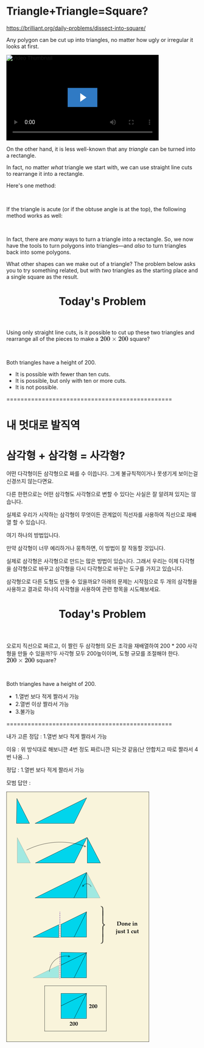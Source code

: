 # Triangle+Triangle=Square?
https://brilliant.org/daily-problems/dissect-into-square/


<p>Any polygon can be cut up into triangles, no matter how ugly or irregular it looks at first.</p>

<p>


</p><div class="wistia-video center clearfix" data-controller="app/videos:wistiaController" data-width="400" data-video="4s3xbgdns0" data-controller-inited="true">

<template style="width: 400px; height: 225px;">

<div class="embed-wrapper" style="width:400px;max-width:100%;">
<script src="https://fast.wistia.com/embed/medias/4s3xbgdns0.jsonp" async=""></script>
<script src="https://fast.wistia.com/assets/external/E-v1.js" async=""></script>
<div class="wistia_embed wistia_async_4s3xbgdns0 videoFoam=true" style="height:100%;width:100%">&nbsp;</div>
</div>

</template>

<div class="embed-wrapper" style="width: 400px; max-width: 100%; height: 225px;">
<script src="https://fast.wistia.com/embed/medias/4s3xbgdns0.jsonp" async=""></script>
<script src="https://fast.wistia.com/assets/external/E-v1.js" async=""></script>
<div class="wistia_video_foam_dummy" data-source-container-id="wistia-4s3xbgdns0-1" style="border: 0px; display: block; height: 0px; margin: 0px; padding: 0px; position: static; visibility: hidden; width: auto;"></div><div class="wistia_embed wistia_async_4s3xbgdns0 videoFoam=true wistia_embed_initialized" style="height: 225px; width: 400px;" id="wistia-4s3xbgdns0-1"><div id="wistia_chrome_57" class="w-chrome" tabindex="-1" style="display: inline-block; height: 225px; margin: 0px; padding: 0px; position: relative; vertical-align: top; width: 400px; zoom: 1; outline: none; overflow: hidden; box-sizing: content-box;"><div id="wistia_grid_63_wrapper" style="display: block; width: 400px; height: 225px;"><div id="wistia_grid_63_above" style="height: 0px; font-size: 0px; line-height: 0px;"> </div><div id="wistia_grid_63_main" style="width: 400px; left: 0px; height: 225px; margin-top: 0px;"><div id="wistia_grid_63_behind"></div><div id="wistia_grid_63_center" style="width: 100%; height: 100%;"><div class="w-video-wrapper w-css-reset" style="height: 100%; position: absolute; top: 0px; width: 100%; opacity: 1; background-color: rgb(0, 0, 0);"><video id="wistia_simple_video_112" crossorigin="anonymous" poster="https://fast.wistia.com/assets/images/blank.gif" src="https://embedwistia-a.akamaihd.net/deliveries/d4eb315f872e1d2f948db749884bcd0644986b10/file.mp4" controlslist="nodownload" playsinline="" loop="" preload="auto" type="video/mp4" x-webkit-airplay="allow" style="background: transparent; display: block; height: 100%; max-height: none; max-width: none; position: static; visibility: visible; width: 100%; object-fit: contain;"><source src="https://embedwistia-a.akamaihd.net/deliveries/d4eb315f872e1d2f948db749884bcd0644986b10/file.mp4" type="video/mp4"></video></div><div class="w-ui-container" style="height: 100%; left: 0px; position: absolute; top: 0px; width: 100%; opacity: 1;"><style id="wistia_71_style" type="text/css" class="wistia_injected_style">
#wistia_chrome_57 #wistia_grid_63_wrapper .w-css-reset{font-size:14px;}
#wistia_chrome_57 #wistia_grid_63_wrapper div.w-css-reset{box-sizing:inherit;box-shadow:none;color:inherit;display:block;float:none;font:inherit;font-family:inherit;font-style:normal;font-weight:normal;font-size:inherit;letter-spacing:0;line-height:inherit;margin:0;max-height:none;max-width:none;min-height:none;min-width:none;padding:0;position:static;text-decoration:none;text-transform:none;text-shadow:none;transition:none;word-wrap:normal;-webkit-tap-highlight-color:rgba(0,0,0,0);-webkit-user-select:none;-webkit-font-smoothing:antialiased}
#wistia_chrome_57 #wistia_grid_63_wrapper span.w-css-reset{box-sizing:inherit;box-shadow:none;color:inherit;display:block;float:none;font:inherit;font-family:inherit;font-style:normal;font-weight:normal;font-size:inherit;letter-spacing:0;line-height:inherit;margin:0;max-height:none;max-width:none;min-height:none;min-width:none;padding:0;position:static;text-decoration:none;text-transform:none;text-shadow:none;transition:none;word-wrap:normal;-webkit-tap-highlight-color:rgba(0,0,0,0);-webkit-user-select:none;-webkit-font-smoothing:antialiased}
#wistia_chrome_57 #wistia_grid_63_wrapper ul.w-css-reset{box-sizing:inherit;box-shadow:none;color:inherit;display:block;float:none;font:inherit;font-family:inherit;font-style:normal;font-weight:normal;font-size:inherit;letter-spacing:0;line-height:inherit;margin:0;max-height:none;max-width:none;min-height:none;min-width:none;padding:0;position:static;text-decoration:none;text-transform:none;text-shadow:none;transition:none;word-wrap:normal;-webkit-tap-highlight-color:rgba(0,0,0,0);-webkit-user-select:none;-webkit-font-smoothing:antialiased}
#wistia_chrome_57 #wistia_grid_63_wrapper li.w-css-reset{box-sizing:inherit;box-shadow:none;color:inherit;display:block;float:none;font:inherit;font-family:inherit;font-style:normal;font-weight:normal;font-size:inherit;letter-spacing:0;line-height:inherit;margin:0;max-height:none;max-width:none;min-height:none;min-width:none;padding:0;position:static;text-decoration:none;text-transform:none;text-shadow:none;transition:none;word-wrap:normal;-webkit-tap-highlight-color:rgba(0,0,0,0);-webkit-user-select:none;-webkit-font-smoothing:antialiased}
#wistia_chrome_57 #wistia_grid_63_wrapper label.w-css-reset{box-sizing:inherit;box-shadow:none;color:inherit;display:block;float:none;font:inherit;font-family:inherit;font-style:normal;font-weight:normal;font-size:inherit;letter-spacing:0;line-height:inherit;margin:0;max-height:none;max-width:none;min-height:none;min-width:none;padding:0;position:static;text-decoration:none;text-transform:none;text-shadow:none;transition:none;word-wrap:normal;-webkit-tap-highlight-color:rgba(0,0,0,0);-webkit-user-select:none;-webkit-font-smoothing:antialiased}
#wistia_chrome_57 #wistia_grid_63_wrapper button.w-css-reset{box-sizing:inherit;box-shadow:none;color:inherit;display:block;float:none;font:inherit;font-family:inherit;font-style:normal;font-weight:normal;font-size:inherit;letter-spacing:0;line-height:inherit;margin:0;max-height:none;max-width:none;min-height:none;min-width:none;padding:0;position:static;text-decoration:none;text-transform:none;text-shadow:none;transition:none;word-wrap:normal;-webkit-tap-highlight-color:rgba(0,0,0,0);-webkit-user-select:none;-webkit-font-smoothing:antialiased}
#wistia_chrome_57 #wistia_grid_63_wrapper img.w-css-reset{box-sizing:inherit;box-shadow:none;color:inherit;display:block;float:none;font:inherit;font-family:inherit;font-style:normal;font-weight:normal;font-size:inherit;letter-spacing:0;line-height:inherit;margin:0;max-height:none;max-width:none;min-height:none;min-width:none;padding:0;position:static;text-decoration:none;text-transform:none;text-shadow:none;transition:none;word-wrap:normal;-webkit-tap-highlight-color:rgba(0,0,0,0);-webkit-user-select:none;-webkit-font-smoothing:antialiased}
#wistia_chrome_57 #wistia_grid_63_wrapper a.w-css-reset{box-sizing:inherit;box-shadow:none;color:inherit;display:block;float:none;font:inherit;font-family:inherit;font-style:normal;font-weight:normal;font-size:inherit;letter-spacing:0;line-height:inherit;margin:0;max-height:none;max-width:none;min-height:none;min-width:none;padding:0;position:static;text-decoration:none;text-transform:none;text-shadow:none;transition:none;word-wrap:normal;-webkit-tap-highlight-color:rgba(0,0,0,0);-webkit-user-select:none;-webkit-font-smoothing:antialiased}
#wistia_chrome_57 #wistia_grid_63_wrapper svg.w-css-reset{box-sizing:inherit;box-shadow:none;color:inherit;display:block;float:none;font:inherit;font-family:inherit;font-style:normal;font-weight:normal;font-size:inherit;letter-spacing:0;line-height:inherit;margin:0;max-height:none;max-width:none;min-height:none;min-width:none;padding:0;position:static;text-decoration:none;text-transform:none;text-shadow:none;transition:none;word-wrap:normal;-webkit-tap-highlight-color:rgba(0,0,0,0);-webkit-user-select:none;-webkit-font-smoothing:antialiased}
#wistia_chrome_57 #wistia_grid_63_wrapper p.w-css-reset{box-sizing:inherit;box-shadow:none;color:inherit;display:block;float:none;font:inherit;font-family:inherit;font-style:normal;font-weight:normal;font-size:inherit;letter-spacing:0;line-height:inherit;margin:0;max-height:none;max-width:none;min-height:none;min-width:none;padding:0;position:static;text-decoration:none;text-transform:none;text-shadow:none;transition:none;word-wrap:normal;-webkit-tap-highlight-color:rgba(0,0,0,0);-webkit-user-select:none;-webkit-font-smoothing:antialiased}
#wistia_chrome_57 #wistia_grid_63_wrapper a.w-css-reset{border:0;}
#wistia_chrome_57 #wistia_grid_63_wrapper p.w-css-reset{margin:1.4em 0;}
#wistia_chrome_57 #wistia_grid_63_wrapper a.w-css-reset{display:inline;}
#wistia_chrome_57 #wistia_grid_63_wrapper span.w-css-reset{display:inline;}
#wistia_chrome_57 #wistia_grid_63_wrapper svg.w-css-reset{display:inline;}
#wistia_chrome_57 #wistia_grid_63_wrapper ul.w-css-reset{box-sizing:inherit;box-shadow:none;color:inherit;display:block;float:none;font:inherit;font-family:inherit;font-style:normal;font-weight:normal;font-size:inherit;letter-spacing:0;line-height:inherit;margin:0;max-height:none;max-width:none;min-height:none;min-width:none;padding:0;position:static;text-decoration:none;text-transform:none;text-shadow:none;transition:none;word-wrap:normal;-webkit-tap-highlight-color:rgba(0,0,0,0);-webkit-user-select:none;-webkit-font-smoothing:antialiased;list-style-type:none}
#wistia_chrome_57 #wistia_grid_63_wrapper ol.w-css-reset{box-sizing:inherit;box-shadow:none;color:inherit;display:block;float:none;font:inherit;font-family:inherit;font-style:normal;font-weight:normal;font-size:inherit;letter-spacing:0;line-height:inherit;margin:0;max-height:none;max-width:none;min-height:none;min-width:none;padding:0;position:static;text-decoration:none;text-transform:none;text-shadow:none;transition:none;word-wrap:normal;-webkit-tap-highlight-color:rgba(0,0,0,0);-webkit-user-select:none;-webkit-font-smoothing:antialiased;list-style-type:none}
#wistia_chrome_57 #wistia_grid_63_wrapper li.w-css-reset{box-sizing:inherit;box-shadow:none;color:inherit;display:block;float:none;font:inherit;font-family:inherit;font-style:normal;font-weight:normal;font-size:inherit;letter-spacing:0;line-height:inherit;margin:0;max-height:none;max-width:none;min-height:none;min-width:none;padding:0;position:static;text-decoration:none;text-transform:none;text-shadow:none;transition:none;word-wrap:normal;-webkit-tap-highlight-color:rgba(0,0,0,0);-webkit-user-select:none;-webkit-font-smoothing:antialiased;list-style-type:none}
#wistia_chrome_57 #wistia_grid_63_wrapper ul:before.w-css-reset{display:none}
#wistia_chrome_57 #wistia_grid_63_wrapper ol:before.w-css-reset{display:none}
#wistia_chrome_57 #wistia_grid_63_wrapper li:before.w-css-reset{display:none}
#wistia_chrome_57 #wistia_grid_63_wrapper ul:after.w-css-reset{display:none}
#wistia_chrome_57 #wistia_grid_63_wrapper ol:after.w-css-reset{display:none}
#wistia_chrome_57 #wistia_grid_63_wrapper li:after.w-css-reset{display:none}
#wistia_chrome_57 #wistia_grid_63_wrapper label.w-css-reset{background-attachment:scroll;background-color:transparent;background-image:none;background-position:0 0;background-repeat:no-repeat;background-size:100% 100%;float:none;outline:none}
#wistia_chrome_57 #wistia_grid_63_wrapper button.w-css-reset{background-attachment:scroll;background-color:transparent;background-image:none;background-position:0 0;background-repeat:no-repeat;background-size:100% 100%;border:0;border-radius:0;outline:none;position:static}
#wistia_chrome_57 #wistia_grid_63_wrapper img.w-css-reset{border:0;display:inline-block;vertical-align:top;border-radius:0;outline:none;position:static}
#wistia_chrome_57 #wistia_grid_63_wrapper .w-css-reset-tree {font-size:14px;}
#wistia_chrome_57 #wistia_grid_63_wrapper .w-css-reset-tree div{box-sizing:inherit;box-shadow:none;color:inherit;display:block;float:none;font:inherit;font-family:inherit;font-style:normal;font-weight:normal;font-size:inherit;letter-spacing:0;line-height:inherit;margin:0;max-height:none;max-width:none;min-height:none;min-width:none;padding:0;position:static;text-decoration:none;text-transform:none;text-shadow:none;transition:none;word-wrap:normal;-webkit-tap-highlight-color:rgba(0,0,0,0);-webkit-user-select:none;-webkit-font-smoothing:antialiased}
#wistia_chrome_57 #wistia_grid_63_wrapper .w-css-reset-tree span{box-sizing:inherit;box-shadow:none;color:inherit;display:block;float:none;font:inherit;font-family:inherit;font-style:normal;font-weight:normal;font-size:inherit;letter-spacing:0;line-height:inherit;margin:0;max-height:none;max-width:none;min-height:none;min-width:none;padding:0;position:static;text-decoration:none;text-transform:none;text-shadow:none;transition:none;word-wrap:normal;-webkit-tap-highlight-color:rgba(0,0,0,0);-webkit-user-select:none;-webkit-font-smoothing:antialiased}
#wistia_chrome_57 #wistia_grid_63_wrapper .w-css-reset-tree ul{box-sizing:inherit;box-shadow:none;color:inherit;display:block;float:none;font:inherit;font-family:inherit;font-style:normal;font-weight:normal;font-size:inherit;letter-spacing:0;line-height:inherit;margin:0;max-height:none;max-width:none;min-height:none;min-width:none;padding:0;position:static;text-decoration:none;text-transform:none;text-shadow:none;transition:none;word-wrap:normal;-webkit-tap-highlight-color:rgba(0,0,0,0);-webkit-user-select:none;-webkit-font-smoothing:antialiased}
#wistia_chrome_57 #wistia_grid_63_wrapper .w-css-reset-tree li{box-sizing:inherit;box-shadow:none;color:inherit;display:block;float:none;font:inherit;font-family:inherit;font-style:normal;font-weight:normal;font-size:inherit;letter-spacing:0;line-height:inherit;margin:0;max-height:none;max-width:none;min-height:none;min-width:none;padding:0;position:static;text-decoration:none;text-transform:none;text-shadow:none;transition:none;word-wrap:normal;-webkit-tap-highlight-color:rgba(0,0,0,0);-webkit-user-select:none;-webkit-font-smoothing:antialiased}
#wistia_chrome_57 #wistia_grid_63_wrapper .w-css-reset-tree label{box-sizing:inherit;box-shadow:none;color:inherit;display:block;float:none;font:inherit;font-family:inherit;font-style:normal;font-weight:normal;font-size:inherit;letter-spacing:0;line-height:inherit;margin:0;max-height:none;max-width:none;min-height:none;min-width:none;padding:0;position:static;text-decoration:none;text-transform:none;text-shadow:none;transition:none;word-wrap:normal;-webkit-tap-highlight-color:rgba(0,0,0,0);-webkit-user-select:none;-webkit-font-smoothing:antialiased}
#wistia_chrome_57 #wistia_grid_63_wrapper .w-css-reset-tree button{box-sizing:inherit;box-shadow:none;color:inherit;display:block;float:none;font:inherit;font-family:inherit;font-style:normal;font-weight:normal;font-size:inherit;letter-spacing:0;line-height:inherit;margin:0;max-height:none;max-width:none;min-height:none;min-width:none;padding:0;position:static;text-decoration:none;text-transform:none;text-shadow:none;transition:none;word-wrap:normal;-webkit-tap-highlight-color:rgba(0,0,0,0);-webkit-user-select:none;-webkit-font-smoothing:antialiased}
#wistia_chrome_57 #wistia_grid_63_wrapper .w-css-reset-tree img{box-sizing:inherit;box-shadow:none;color:inherit;display:block;float:none;font:inherit;font-family:inherit;font-style:normal;font-weight:normal;font-size:inherit;letter-spacing:0;line-height:inherit;margin:0;max-height:none;max-width:none;min-height:none;min-width:none;padding:0;position:static;text-decoration:none;text-transform:none;text-shadow:none;transition:none;word-wrap:normal;-webkit-tap-highlight-color:rgba(0,0,0,0);-webkit-user-select:none;-webkit-font-smoothing:antialiased}
#wistia_chrome_57 #wistia_grid_63_wrapper .w-css-reset-tree a{box-sizing:inherit;box-shadow:none;color:inherit;display:block;float:none;font:inherit;font-family:inherit;font-style:normal;font-weight:normal;font-size:inherit;letter-spacing:0;line-height:inherit;margin:0;max-height:none;max-width:none;min-height:none;min-width:none;padding:0;position:static;text-decoration:none;text-transform:none;text-shadow:none;transition:none;word-wrap:normal;-webkit-tap-highlight-color:rgba(0,0,0,0);-webkit-user-select:none;-webkit-font-smoothing:antialiased}
#wistia_chrome_57 #wistia_grid_63_wrapper .w-css-reset-tree svg{box-sizing:inherit;box-shadow:none;color:inherit;display:block;float:none;font:inherit;font-family:inherit;font-style:normal;font-weight:normal;font-size:inherit;letter-spacing:0;line-height:inherit;margin:0;max-height:none;max-width:none;min-height:none;min-width:none;padding:0;position:static;text-decoration:none;text-transform:none;text-shadow:none;transition:none;word-wrap:normal;-webkit-tap-highlight-color:rgba(0,0,0,0);-webkit-user-select:none;-webkit-font-smoothing:antialiased}
#wistia_chrome_57 #wistia_grid_63_wrapper .w-css-reset-tree p{box-sizing:inherit;box-shadow:none;color:inherit;display:block;float:none;font:inherit;font-family:inherit;font-style:normal;font-weight:normal;font-size:inherit;letter-spacing:0;line-height:inherit;margin:0;max-height:none;max-width:none;min-height:none;min-width:none;padding:0;position:static;text-decoration:none;text-transform:none;text-shadow:none;transition:none;word-wrap:normal;-webkit-tap-highlight-color:rgba(0,0,0,0);-webkit-user-select:none;-webkit-font-smoothing:antialiased}
#wistia_chrome_57 #wistia_grid_63_wrapper .w-css-reset-tree a{border:0;}
#wistia_chrome_57 #wistia_grid_63_wrapper .w-css-reset-tree p{margin:1.4em 0;}
#wistia_chrome_57 #wistia_grid_63_wrapper .w-css-reset-tree a{display:inline;}
#wistia_chrome_57 #wistia_grid_63_wrapper .w-css-reset-tree span{display:inline;}
#wistia_chrome_57 #wistia_grid_63_wrapper .w-css-reset-tree svg{display:inline;}
#wistia_chrome_57 #wistia_grid_63_wrapper .w-css-reset-tree ul{box-sizing:inherit;box-shadow:none;color:inherit;display:block;float:none;font:inherit;font-family:inherit;font-style:normal;font-weight:normal;font-size:inherit;letter-spacing:0;line-height:inherit;margin:0;max-height:none;max-width:none;min-height:none;min-width:none;padding:0;position:static;text-decoration:none;text-transform:none;text-shadow:none;transition:none;word-wrap:normal;-webkit-tap-highlight-color:rgba(0,0,0,0);-webkit-user-select:none;-webkit-font-smoothing:antialiased;list-style-type:none}
#wistia_chrome_57 #wistia_grid_63_wrapper .w-css-reset-tree ol{box-sizing:inherit;box-shadow:none;color:inherit;display:block;float:none;font:inherit;font-family:inherit;font-style:normal;font-weight:normal;font-size:inherit;letter-spacing:0;line-height:inherit;margin:0;max-height:none;max-width:none;min-height:none;min-width:none;padding:0;position:static;text-decoration:none;text-transform:none;text-shadow:none;transition:none;word-wrap:normal;-webkit-tap-highlight-color:rgba(0,0,0,0);-webkit-user-select:none;-webkit-font-smoothing:antialiased;list-style-type:none}
#wistia_chrome_57 #wistia_grid_63_wrapper .w-css-reset-tree li{box-sizing:inherit;box-shadow:none;color:inherit;display:block;float:none;font:inherit;font-family:inherit;font-style:normal;font-weight:normal;font-size:inherit;letter-spacing:0;line-height:inherit;margin:0;max-height:none;max-width:none;min-height:none;min-width:none;padding:0;position:static;text-decoration:none;text-transform:none;text-shadow:none;transition:none;word-wrap:normal;-webkit-tap-highlight-color:rgba(0,0,0,0);-webkit-user-select:none;-webkit-font-smoothing:antialiased;list-style-type:none}
#wistia_chrome_57 #wistia_grid_63_wrapper .w-css-reset-tree ul:before{display:none}
#wistia_chrome_57 #wistia_grid_63_wrapper .w-css-reset-tree ol:before{display:none}
#wistia_chrome_57 #wistia_grid_63_wrapper .w-css-reset-tree li:before{display:none}
#wistia_chrome_57 #wistia_grid_63_wrapper .w-css-reset-tree ul:after{display:none}
#wistia_chrome_57 #wistia_grid_63_wrapper .w-css-reset-tree ol:after{display:none}
#wistia_chrome_57 #wistia_grid_63_wrapper .w-css-reset-tree li:after{display:none}
#wistia_chrome_57 #wistia_grid_63_wrapper .w-css-reset-tree label{background-attachment:scroll;background-color:transparent;background-image:none;background-position:0 0;background-repeat:no-repeat;background-size:100% 100%;float:none;outline:none}
#wistia_chrome_57 #wistia_grid_63_wrapper .w-css-reset-tree button{background-attachment:scroll;background-color:transparent;background-image:none;background-position:0 0;background-repeat:no-repeat;background-size:100% 100%;border:0;border-radius:0;outline:none;position:static}
#wistia_chrome_57 #wistia_grid_63_wrapper .w-css-reset-tree img{border:0;display:inline-block;vertical-align:top;border-radius:0;outline:none;position:static}
#wistia_chrome_57 #wistia_grid_63_wrapper .w-css-reset-max-width-none-important{max-width:none!important}
#wistia_chrome_57 #wistia_grid_63_wrapper .w-css-reset-button-important{border-radius:0!important;color:#fff!important;}
</style><div class="w-vulcan-v2 w-css-reset" id="w-vulcan-v2-62" role="region" aria-label="Video" tabindex="0" style="box-sizing: border-box; cursor: default; height: 100%; left: 0px; position: absolute; visibility: visible; top: 0px; width: 100%;"><div class="w-vulcan--background w-css-reset" style="height: 100%; left: 0px; position: absolute; top: 0px; width: 100%;"><div class="w-css-reset" data-handle="statusBar" style="pointer-events: auto;"></div><div class="w-css-reset" data-handle="thumbnail" style="pointer-events: auto;"><div><div class="w-css-reset" style="height: 100%; left: 0px; opacity: 1; position: absolute; top: 0px; width: 100%; display: block;"><img class="w-css-reset" srcset="https://embedwistia-a.akamaihd.net/deliveries/aff2cd604be452f6589d0641f505eee841b2c219.jpg?image_crop_resized=640x360 320w, https://embedwistia-a.akamaihd.net/deliveries/aff2cd604be452f6589d0641f505eee841b2c219.jpg?image_crop_resized=640x360 640w, https://embedwistia-a.akamaihd.net/deliveries/aff2cd604be452f6589d0641f505eee841b2c219.jpg?image_crop_resized=960x540 960w, https://embedwistia-a.akamaihd.net/deliveries/aff2cd604be452f6589d0641f505eee841b2c219.jpg?image_crop_resized=1280x720 1280w, https://embedwistia-a.akamaihd.net/deliveries/aff2cd604be452f6589d0641f505eee841b2c219.jpg?image_crop_resized=1280x720 1920w, https://embedwistia-a.akamaihd.net/deliveries/aff2cd604be452f6589d0641f505eee841b2c219.jpg?image_crop_resized=1280x720 3840w" src="https://embedwistia-a.akamaihd.net/deliveries/aff2cd604be452f6589d0641f505eee841b2c219.jpg?image_crop_resized=640x360" alt="Video Thumbnail" style="border-width: 0px; border-style: solid; border-color: rgb(0, 0, 0); box-sizing: content-box; height: 225px; left: 0px; position: absolute; top: 0px; width: 400px; clip: auto; display: block;"></div></div></div></div><div class="w-vulcan-overlays-table w-css-reset" style="display: table; pointer-events: none; position: absolute; width: 100%;"><div class="w-vulcan-overlays--left w-css-reset" style="display: table-cell; vertical-align: top; position: relative; width: 0px;"><div class="w-css-reset" style="height: 225px;"></div></div><div class="w-vulcan-overlays--center w-css-reset" style="display: table-cell; vertical-align: top; position: relative; width: 100%;"><div class="w-css-reset" style="height: 225px;"><div class="w-css-reset" data-handle="bigPlayButton" style="pointer-events: auto;"><div class="w-bpb-wrapper w-css-reset w-css-reset-tree" style="display: block; left: 50%; position: absolute; top: 50%; transform: translate(-50%, -50%);"><button class="w-big-play-button w-css-reset-button-important w-vulcan-v2-button" aria-label="Play DP Triangle Dissection A" style="cursor: pointer; height: 50px; background: rgba(61, 153, 246, 0.8); box-shadow: none; width: 78.125px;"><svg x="0px" y="0px" viewBox="0 0 125 80" enable-background="new 0 0 125 80" alt="" style="fill: rgb(255, 255, 255); height: 100%; left: 0px; stroke-width: 0px; top: 0px; width: 100%;"><rect fill-rule="evenodd" clip-rule="evenodd" fill="none" width="125" height="80"></rect><polygon fill-rule="evenodd" clip-rule="evenodd" fill="#FFFFFF" points="53,22 53,58 79,40"></polygon></svg></button></div></div><div class="w-css-reset" data-handle="clickForSoundButton" style="pointer-events: auto;"><div class="w-css-reset w-css-reset-tree" style="display: none; height: 100%; left: 0px; pointer-events: none; position: absolute; top: 0px; width: 100%;"><button class="w-vulcan-v2-button" style="background: rgba(0, 0, 0, 0.4); border: 2px solid transparent; border-radius: 20.25px; cursor: pointer; height: 26.25px; line-height: 26.25px; outline: none; padding-right: 7.5px; pointer-events: auto; position: absolute; right: 9.25px; text-align: left; top: 9.25px;"><svg viewBox="0 0 237 237" style="height: 24px; margin-top: 0.375px; vertical-align: top; width: 26.25px;"><style>
@keyframes VOLUME_SMALL_WAVE_FLASH {
0% { opacity: 0; }
33% { opacity: 1; }
66% { opacity: 1; }
100% { opacity: 0; }
}

@keyframes VOLUME_LARGE_WAVE_FLASH {
0% { opacity: 0; }
33% { opacity: 1; }
66% { opacity: 1; }
100% { opacity: 0; }
}

.volume__small-wave {
animation: VOLUME_SMALL_WAVE_FLASH 2s infinite;
opacity: 0;
}

.volume__large-wave {
animation: VOLUME_LARGE_WAVE_FLASH 2s infinite .3s;
opacity: 0;
}
</style><polygon fill="white" points="88 107 65 107 65 131 89 131 112 154 112 84"></polygon><g fill="none" stroke="white" stroke-width="10" stroke-linecap="round"><path class="volume__small-wave" d="M 142 86 C 151 107 151 130 142 151"></path><path class="volume__large-wave" d="M 165 74 C 178 97 178 140 165 163"></path></g></svg><div style="color: white; display: inline-block; font-family: WistiaPlayerOverpass, Helvetica, sans-serif; font-size: 9.75px; margin-left: -3px; margin-top: -0.5625px; vertical-align: top; white-space: nowrap; width: 36%;">Click for sound</div></button></div></div><div class="w-css-reset" data-handle="loadingIndicator" style="pointer-events: auto;"></div><div class="w-css-reset" data-handle="playPauseNotifier" style="pointer-events: auto;"></div></div></div><div class="w-vulcan-overlays--right w-css-reset" style="display: table-cell; vertical-align: top; position: relative; width: 0px;"><div class="w-css-reset" style="height: 225px;"></div></div></div><div class="w-bottom-bar w-css-reset" style="bottom: 0px; border-collapse: collapse; display: none; height: 0px; left: 0px; opacity: 0; pointer-events: none; position: absolute; table-layout: auto; transition: opacity 0s ease 0s; width: 100%;"><div class="w-bottom-bar-upper w-css-reset" style="display: none;"><div class="w-css-reset" data-handle="upperPlaybar" style="height: 100%; pointer-events: auto;"><div class="w-playbar-wrapper w-css-reset w-css-reset-tree" role="slider" aria-label="Playbar" aria-orientation="horizontal" aria-valuenow="0" aria-valuemin="0" aria-valuemax="16.017" aria-valuetext="0:00" tabindex="0" style="cursor: pointer; height: 100%; outline: none; position: relative;"><div style="display: block; height: 100%; overflow: hidden; pointer-events: none; position: relative; width: 400px;"><canvas width="400" height="10" style="height: 10px; left: 0px; pointer-events: none; position: absolute; top: 0px; width: 400px;"></canvas></div><div class="w-playbar__hoverMarker" style="background: linear-gradient(to right, rgba(255, 255, 255, 0) 0%, rgba(255, 255, 255, 0.12) 100%); display: none; height: 100%; left: -36px; pointer-events: none; position: absolute; top: 0px; width: 36px;"></div><div class="w-playbar__focus-border" style="border: 2px solid rgb(255, 255, 255); display: none; height: 100%; left: 0px; pointer-events: none; position: absolute; top: 0px; width: 100%;"></div></div></div></div><div class="w-bottom-bar-lower w-css-reset"><div class="w-bottom-bar-left w-css-reset" style="display: table-cell; vertical-align: top; position: relative; width: 0px;"><div class="w-bottom-bar-left-inner w-css-reset" style="height: 21px; position: relative; white-space: nowrap;"><div class="w-css-reset" data-handle="smallPlayButton" style="display: inline-block; vertical-align: top; pointer-events: auto;"><div class="w-vulcan-button-wrapper w-css-reset" style="display: inline-block; height: 21px; position: relative; vertical-align: top; width: 31px;"><button class="w-vulcan-v2-button w-css-reset w-css-reset-tree w-css-reset-button-important" aria-label="Play" title="Play" style="background: rgba(61, 153, 246, 0.95); box-shadow: none; cursor: pointer; height: 100%; position: relative; width: 100%; transition: opacity 400ms ease 0s; opacity: 1;"><div class="w-vulcan-icon-wrapper" data-handle="smallPlayButton" style="box-sizing: border-box; height: 100%;"><div style="height: 100%; width: 100%;"><div style="display: none; height: 100%; width: 100%;"><svg x="0px" y="0px" viewBox="0 0 51.556 34" enable-background="new 0 0 51.556 34" class="w-css-reset w-css-reset-tree" style="fill: rgb(255, 255, 255); height: 100%; left: 0px; stroke-width: 0px; top: 0px; width: 100%;"><g><rect x="20" y="11.3" width="3.5" height="12"></rect><rect x="26.5" y="11.3" width="3.5" height="12"></rect></g></svg></div><div style="display: block; height: 100%; width: 100%;"><svg x="0px" y="0px" viewBox="0 0 51.556 34" enable-background="new 0 0 51.556 34" class="w-css-reset w-css-reset-tree" style="fill: rgb(255, 255, 255); height: 100%; left: 0px; stroke-width: 0px; top: 0px; width: 100%;"><polygon points="31.555999999999997,16.5 20,24 20,9"></polygon></svg></div></div></div></button></div></div></div></div><div class="w-bottom-bar-middle w-css-reset" style="display: table-cell; vertical-align: top; position: relative; width: 100%;"><div class="w-bottom-bar-middle-inner w-css-reset" style="height: 21px; position: relative; white-space: nowrap;"><div class="w-css-reset" data-handle="lowerPlaybar" style="height: 100%; pointer-events: auto;"><div class="w-playbar-wrapper w-css-reset w-css-reset-tree" role="slider" aria-label="Playbar" aria-orientation="horizontal" aria-valuenow="0" aria-valuemin="0" aria-valuemax="16.017" aria-valuetext="0:00" tabindex="0" style="cursor: pointer; height: 100%; outline: none; position: relative;"><div style="display: block; height: 100%; overflow: hidden; pointer-events: none; position: relative; width: 319px;"><canvas width="319" height="21" style="height: 21px; left: 0px; pointer-events: none; position: absolute; top: 0px; width: 319px;"></canvas></div><div class="w-playbar__hoverMarker" style="background: linear-gradient(to right, rgba(255, 255, 255, 0) 0%, rgba(255, 255, 255, 0.12) 100%); display: none; height: 100%; left: -36px; pointer-events: none; position: absolute; top: 0px; width: 36px;"></div><div class="w-playbar__focus-border" style="border: 2px solid rgb(255, 255, 255); display: none; height: 100%; left: 0px; pointer-events: none; position: absolute; top: 0px; width: 100%;"></div></div></div></div></div><div class="w-bottom-bar-right w-css-reset" style="display: table-cell; vertical-align: top; position: relative; width: 0px;"><div class="w-bottom-bar-right-inner w-css-reset" style="height: 21px; position: relative; white-space: nowrap;"><div class="w-css-reset" data-handle="volumeButton" style="display: inline-block; vertical-align: top; pointer-events: auto;"><div class="w-vulcan-button-wrapper w-css-reset" style="display: inline-block; height: 21px; position: relative; vertical-align: top; width: 25px;"><button class="w-vulcan-v2-button w-css-reset w-css-reset-tree w-css-reset-button-important" aria-label="Mute" title="Mute" style="background: rgba(61, 153, 246, 0.95); box-shadow: none; cursor: pointer; height: 100%; position: relative; width: 100%; transition: opacity 400ms ease 0s; opacity: 1;"><div class="w-vulcan-icon-wrapper" data-handle="volumeButton" style="box-sizing: border-box; height: 100%;"><svg x="0px" y="0px" viewBox="0 0 40 34" enable-background="new 0 0 40 34" style="fill: rgb(255, 255, 255); height: 100%; left: 0px; stroke-width: 0px; top: 0px; width: 100%;"><g style="transform: translateX(1.25px); transition: transform 100ms ease 0s;"><g><path d="M13.8,14.2c-0.5,0.5-1.4,0.8-2,0.8h-1.6C9.5,15,9,15.5,9,16.2v1.6c0,0.7,0.5,1.2,1.2,1.2h1.6c0.7,0,1.6,0.4,2,0.8l2.3,2.3c0.5,0.5,0.8,0.3,0.8-0.4v-9.6c0-0.7-0.4-0.8-0.8-0.4L13.8,14.2z"></path></g><g><path fill="none" stroke="#ffffff" stroke-line-cap="round" stroke-miterlimit="10" stroke-width="2" d="M22,11.7c0,0,1.1,2.5,1.1,5s-1.1,5-1.1,5" style="opacity: 1; transition: opacity 100ms ease 0s;"></path><path fill="none" stroke="#ffffff" stroke-line-cap="round" stroke-miterlimit="10" stroke-width="2" d="M25.8,9.2c0,0,1.7,3.8,1.7,7.5c0,3.7-1.7,7.5-1.7,7.5" style="opacity: 1; transition: opacity 100ms ease 0s;"></path></g><g style="opacity: 0; transition: opacity 100ms ease 0s;"><line fill="none" stroke="#ffffff" stroke-line-cap="round" stroke-miterlimit="10" stroke-width="1.8102" x1="19.2" y1="15" x2="23.2" y2="19"></line><line fill="none" stroke="#ffffff" stroke-line-cap="round" stroke-miterlimit="10" stroke-width="1.8102" x1="19.2" y1="19" x2="23.2" y2="15"></line></g></g></svg></div></button></div></div><div class="w-css-reset" data-handle="fullscreenButton" style="display: inline-block; vertical-align: top; pointer-events: auto;"><div class="w-vulcan-button-wrapper w-css-reset" style="display: inline-block; height: 21px; position: relative; vertical-align: top; width: 25px;"><button class="w-vulcan-v2-button w-css-reset w-css-reset-tree w-css-reset-button-important" aria-label="Fullscreen" title="Fullscreen" style="background: rgba(61, 153, 246, 0.95); box-shadow: none; cursor: pointer; height: 100%; position: relative; width: 100%; transition: opacity 400ms ease 0s; opacity: 1;"><div class="w-vulcan-icon-wrapper" data-handle="fullscreenButton" style="box-sizing: border-box; height: 100%;"><svg x="0px" y="0px" viewBox="0 0 40 34" enable-background="new 0 0 40 34" style="fill: rgb(255, 255, 255); height: 100%; left: 0px; stroke-width: 0px; top: 0px; width: 100%;"><g><g><polyline fill="none" stroke="#ffffff" stroke-width="2" stroke-linecap="round" stroke-linejoin="round" stroke-miterlimit="10" points="31.4,12.6 31.4,8.7 25.8,8.7"></polyline><polyline fill="none" stroke="#ffffff" stroke-width="2" stroke-linecap="round" stroke-linejoin="round" stroke-miterlimit="10" points="14.7,8.7 9.1,8.7 9.1,12.6"></polyline><polyline fill="none" stroke="#ffffff" stroke-width="2" stroke-linecap="round" stroke-linejoin="round" stroke-miterlimit="10" points="25.8,24.8 31.4,24.8 31.4,20.9"></polyline><polyline fill="none" stroke="#ffffff" stroke-width="2" stroke-linecap="round" stroke-linejoin="round" stroke-miterlimit="10" points="9.1,20.9 9.1,24.8 14.7,24.8"></polyline></g><rect x="13.7" y="12.3" fill="none" stroke="#ffffff" stroke-width="2" stroke-linecap="round" stroke-linejoin="round" stroke-miterlimit="10" enable-background="new" width="13.3" height="8.9"></rect></g></svg></div></button></div></div></div></div></div></div><div class="w-foreground w-css-reset" style="height: 100%; left: 0px; pointer-events: none; position: absolute; top: 0px; width: 100%;"><div class="w-css-reset" data-handle="contextMenu" style="pointer-events: auto;"></div><div class="w-css-reset" data-handle="loadingHourglass" style="pointer-events: auto;"></div></div><div class="w-focus-border" style="border: 2px solid rgb(255, 255, 255); box-sizing: border-box; display: none; height: 100%; left: 0px; pointer-events: none; position: absolute; top: 0px; width: 100%;"></div></div></div></div><div id="wistia_grid_63_front"></div><div id="wistia_grid_63_top_inside"><div id="wistia_grid_63_top" style="height: 0px; font-size: 0px; line-height: 0px;"> </div></div><div id="wistia_grid_63_bottom_inside"><div id="wistia_grid_63_bottom" style="height: 0px; font-size: 0px; line-height: 0px;"> </div></div><div id="wistia_grid_63_left_inside"><div id="wistia_grid_63_left" style="height: 0px; font-size: 0px; line-height: 0px;"> </div></div><div id="wistia_grid_63_right_inside"><div id="wistia_grid_63_right" style="height: 0px; font-size: 0px; line-height: 0px;"> </div></div></div><div id="wistia_grid_63_below" style="height: 0px; font-size: 0px; line-height: 0px;"> </div><style id="wistia_64_style" type="text/css" class="wistia_injected_style">#wistia_grid_63_wrapper{-moz-box-sizing:content-box;-webkit-box-sizing:content-box;box-sizing:content-box;font-family:Arial,sans-serif;font-size:14px;height:100%;position:relative;text-align:left;width:100%;}
#wistia_grid_63_wrapper *{-moz-box-sizing:content-box;-webkit-box-sizing:content-box;box-sizing:content-box;}
#wistia_grid_63_above{position:relative;}
#wistia_grid_63_main{display:block;height:100%;position:relative;}
#wistia_grid_63_behind{height:100%;left:0;position:absolute;top:0;width:100%;}
#wistia_grid_63_center{height:100%;overflow:hidden;position:relative;width:100%;}
#wistia_grid_63_front{display:none;height:100%;left:0;position:absolute;top:0;width:100%;}
#wistia_grid_63_top_inside{position:absolute;left:0;top:0;width:100%;}
#wistia_grid_63_top{width:100%;position:absolute;bottom:0;left:0;}
#wistia_grid_63_bottom_inside{position:absolute;left:0;bottom:0;width:100%;}
#wistia_grid_63_bottom{width:100%;position:absolute;top:0;left:0;}
#wistia_grid_63_left_inside{height:100%;position:absolute;left:0;top:0;}
#wistia_grid_63_left{height:100%;position:absolute;right:0;top:0;}
#wistia_grid_63_right_inside{height:100%;right:0;position:absolute;top:0;}
#wistia_grid_63_right{height:100%;left:0;position:absolute;top:0;}
#wistia_grid_63_below{position:relative;}</style></div></div></div>
</div></div>



<p></p>

<p>On the other hand, it is less well-known that any <em>triangle</em> can be turned into a rectangle. </p>








<p>In fact, no matter <em>what</em> triangle we start with, we can use straight line cuts to rearrange it into a rectangle. </p>

<p>Here's one method: </p>

<p>


</p><div class="wistia-video center clearfix" data-controller="app/videos:wistiaController" data-width="300" data-video="lk18hklekc" data-controller-inited="true">

<template>

<div class="embed-wrapper" style="width:300px;max-width:100%;">
<script src="https://fast.wistia.com/embed/medias/lk18hklekc.jsonp" async=""></script>
<script src="https://fast.wistia.com/assets/external/E-v1.js" async=""></script>
<div class="wistia_embed wistia_async_lk18hklekc videoFoam=true" style="height:100%;width:100%">&nbsp;</div>
</div>

</template>

<div class="embed-wrapper" style="width:300px;max-width:100%;">
<script src="https://fast.wistia.com/embed/medias/lk18hklekc.jsonp" async=""></script>
<script src="https://fast.wistia.com/assets/external/E-v1.js" async=""></script>
<div class="wistia_embed wistia_async_lk18hklekc videoFoam=true wistia_embed_initialized" style="height:100%;width:100%" id="wistia-lk18hklekc-1"><div id="wistia_chrome_94" class="w-chrome" tabindex="-1" style="display: inline-block; height: 100%; margin: 0px; padding: 0px; position: relative; vertical-align: top; width: 100%; zoom: 1; outline: none; overflow: hidden; box-sizing: content-box;"><div id="wistia_grid_101_wrapper" style="display: block;"><div id="wistia_grid_101_above"></div><div id="wistia_grid_101_main"><div id="wistia_grid_101_behind"></div><div id="wistia_grid_101_center"><div class="w-video-wrapper w-css-reset" style="clip: rect(0px, 0px, 0px, 0px); height: 100%; position: absolute; top: 0px; width: 100%; opacity: 1; background-color: rgb(0, 0, 0);"><video id="wistia_simple_video_132" crossorigin="anonymous" poster="https://fast.wistia.com/assets/images/blank.gif" src="https://embedwistia-a.akamaihd.net/deliveries/3dee7401fc6907798689b87796f68aad38002acb/file.mp4" controlslist="nodownload" playsinline="" loop="" preload="none" type="video/mp4" x-webkit-airplay="allow" style="background: transparent; display: block; height: 100%; max-height: none; max-width: none; position: static; visibility: visible; width: 100%; object-fit: contain;"><source src="https://embedwistia-a.akamaihd.net/deliveries/3dee7401fc6907798689b87796f68aad38002acb/file.mp4" type="video/mp4"></video></div><div class="w-ui-container" style="height: 100%; left: 0px; position: absolute; top: 0px; width: 100%; opacity: 1;"></div></div><div id="wistia_grid_101_front"></div><div id="wistia_grid_101_top_inside"><div id="wistia_grid_101_top"></div></div><div id="wistia_grid_101_bottom_inside"><div id="wistia_grid_101_bottom"></div></div><div id="wistia_grid_101_left_inside"><div id="wistia_grid_101_left"></div></div><div id="wistia_grid_101_right_inside"><div id="wistia_grid_101_right"></div></div></div><div id="wistia_grid_101_below"></div><style id="wistia_102_style" type="text/css" class="wistia_injected_style">#wistia_grid_101_wrapper{-moz-box-sizing:content-box;-webkit-box-sizing:content-box;box-sizing:content-box;font-family:Arial,sans-serif;font-size:14px;height:100%;position:relative;text-align:left;width:100%;}
#wistia_grid_101_wrapper *{-moz-box-sizing:content-box;-webkit-box-sizing:content-box;box-sizing:content-box;}
#wistia_grid_101_above{position:relative;}
#wistia_grid_101_main{display:block;height:100%;position:relative;}
#wistia_grid_101_behind{height:100%;left:0;position:absolute;top:0;width:100%;}
#wistia_grid_101_center{height:100%;overflow:hidden;position:relative;width:100%;}
#wistia_grid_101_front{display:none;height:100%;left:0;position:absolute;top:0;width:100%;}
#wistia_grid_101_top_inside{position:absolute;left:0;top:0;width:100%;}
#wistia_grid_101_top{width:100%;position:absolute;bottom:0;left:0;}
#wistia_grid_101_bottom_inside{position:absolute;left:0;bottom:0;width:100%;}
#wistia_grid_101_bottom{width:100%;position:absolute;top:0;left:0;}
#wistia_grid_101_left_inside{height:100%;position:absolute;left:0;top:0;}
#wistia_grid_101_left{height:100%;position:absolute;right:0;top:0;}
#wistia_grid_101_right_inside{height:100%;right:0;position:absolute;top:0;}
#wistia_grid_101_right{height:100%;left:0;position:absolute;top:0;}
#wistia_grid_101_below{position:relative;}</style></div></div></div>
</div></div>



<p></p>

<p>If the triangle is acute (or if the obtuse angle is at the top), the following method works as well: </p>

<p>


</p><div class="wistia-video center clearfix" data-controller="app/videos:wistiaController" data-width="300" data-video="0okhlidr0x" data-controller-inited="true">

<template>

<div class="embed-wrapper" style="width:300px;max-width:100%;">
<script src="https://fast.wistia.com/embed/medias/0okhlidr0x.jsonp" async=""></script>
<script src="https://fast.wistia.com/assets/external/E-v1.js" async=""></script>
<div class="wistia_embed wistia_async_0okhlidr0x videoFoam=true" style="height:100%;width:100%">&nbsp;</div>
</div>

</template>

<div class="embed-wrapper" style="width:300px;max-width:100%;">
<script src="https://fast.wistia.com/embed/medias/0okhlidr0x.jsonp" async=""></script>
<script src="https://fast.wistia.com/assets/external/E-v1.js" async=""></script>
<div class="wistia_embed wistia_async_0okhlidr0x videoFoam=true wistia_embed_initialized" style="height:100%;width:100%" id="wistia-0okhlidr0x-1"><div id="wistia_chrome_103" class="w-chrome" tabindex="-1" style="display: inline-block; height: 100%; margin: 0px; padding: 0px; position: relative; vertical-align: top; width: 100%; zoom: 1; outline: none; overflow: hidden; box-sizing: content-box;"><div id="wistia_grid_109_wrapper" style="display: block;"><div id="wistia_grid_109_above"></div><div id="wistia_grid_109_main"><div id="wistia_grid_109_behind"></div><div id="wistia_grid_109_center"><div class="w-video-wrapper w-css-reset" style="clip: rect(0px, 0px, 0px, 0px); height: 100%; position: absolute; top: 0px; width: 100%; opacity: 1; background-color: rgb(0, 0, 0);"><video id="wistia_simple_video_152" crossorigin="anonymous" poster="https://fast.wistia.com/assets/images/blank.gif" src="https://embedwistia-a.akamaihd.net/deliveries/f95a2ac37282c305980cdbab32e4383a3d18c37c/file.mp4" controlslist="nodownload" playsinline="" loop="" preload="none" type="video/mp4" x-webkit-airplay="allow" style="background: transparent; display: block; height: 100%; max-height: none; max-width: none; position: static; visibility: visible; width: 100%; object-fit: contain;"><source src="https://embedwistia-a.akamaihd.net/deliveries/f95a2ac37282c305980cdbab32e4383a3d18c37c/file.mp4" type="video/mp4"></video></div><div class="w-ui-container" style="height: 100%; left: 0px; position: absolute; top: 0px; width: 100%; opacity: 1;"></div></div><div id="wistia_grid_109_front"></div><div id="wistia_grid_109_top_inside"><div id="wistia_grid_109_top"></div></div><div id="wistia_grid_109_bottom_inside"><div id="wistia_grid_109_bottom"></div></div><div id="wistia_grid_109_left_inside"><div id="wistia_grid_109_left"></div></div><div id="wistia_grid_109_right_inside"><div id="wistia_grid_109_right"></div></div></div><div id="wistia_grid_109_below"></div><style id="wistia_110_style" type="text/css" class="wistia_injected_style">#wistia_grid_109_wrapper{-moz-box-sizing:content-box;-webkit-box-sizing:content-box;box-sizing:content-box;font-family:Arial,sans-serif;font-size:14px;height:100%;position:relative;text-align:left;width:100%;}
#wistia_grid_109_wrapper *{-moz-box-sizing:content-box;-webkit-box-sizing:content-box;box-sizing:content-box;}
#wistia_grid_109_above{position:relative;}
#wistia_grid_109_main{display:block;height:100%;position:relative;}
#wistia_grid_109_behind{height:100%;left:0;position:absolute;top:0;width:100%;}
#wistia_grid_109_center{height:100%;overflow:hidden;position:relative;width:100%;}
#wistia_grid_109_front{display:none;height:100%;left:0;position:absolute;top:0;width:100%;}
#wistia_grid_109_top_inside{position:absolute;left:0;top:0;width:100%;}
#wistia_grid_109_top{width:100%;position:absolute;bottom:0;left:0;}
#wistia_grid_109_bottom_inside{position:absolute;left:0;bottom:0;width:100%;}
#wistia_grid_109_bottom{width:100%;position:absolute;top:0;left:0;}
#wistia_grid_109_left_inside{height:100%;position:absolute;left:0;top:0;}
#wistia_grid_109_left{height:100%;position:absolute;right:0;top:0;}
#wistia_grid_109_right_inside{height:100%;right:0;position:absolute;top:0;}
#wistia_grid_109_right{height:100%;left:0;position:absolute;top:0;}
#wistia_grid_109_below{position:relative;}</style></div></div></div>
</div></div>



<p></p>

<p>In fact, there are <em>many</em> ways to turn a triangle into a rectangle. So, we now have the tools to turn polygons into triangles—and <em>also</em> to turn triangles back into some polygons. </p>

<p>What other shapes can we make out of a triangle? The problem below asks you to try something related, but with <em>two</em> triangles as the starting place and a single square as the result.</p>




<div class="b-readable-l">
<header class="b-vspace-m">
<h1>Today's Problem</h1>
</header>

<div class="solv-problem">
<div class="solv-content">




<div class="question-text latex">





<p>Using only straight line cuts, is it possible to cut up these two triangles and rearrange all of the pieces to make a <span class="latexprocessor-inline latexprocessor-d6fb144001d4a2edfb390c04158eeac07c51d36a0bf345f70541710042dc12f7"><svg xmlns:xlink="http://www.w3.org/1999/xlink" style="width: 9.778ex; height: 1.667ex; vertical-align: -0.222ex; margin-top: 1px; margin-right: 0px; margin-bottom: 1px; margin-left: 0px; " viewBox="0 -686.9033013280564 4222.444444444444 729.8066026561128"><defs id="MathJax_SVG_glyphs-619d75082abf11e3bb5c40400601ade9516ac2fd91874960b84276979e42b3c4"><path id="MJMAIN-32-619d75082abf11e3bb5c40400601ade9516ac2fd91874960b84276979e42b3c4" stroke-width="0" d="M109 429Q82 429 66 447T50 491Q50 562 103 614T235 666Q326 666 387 610T449 465Q449 422 429 383T381 315T301 241Q265 210 201 149L142 93L218 92Q375 92 385 97Q392 99 409 186V189H449V186Q448 183 436 95T421 3V0H50V19V31Q50 38 56 46T86 81Q115 113 136 137Q145 147 170 174T204 211T233 244T261 278T284 308T305 340T320 369T333 401T340 431T343 464Q343 527 309 573T212 619Q179 619 154 602T119 569T109 550Q109 549 114 549Q132 549 151 535T170 489Q170 464 154 447T109 429Z"></path><path id="MJMAIN-30-619d75082abf11e3bb5c40400601ade9516ac2fd91874960b84276979e42b3c4" stroke-width="0" d="M96 585Q152 666 249 666Q297 666 345 640T423 548Q460 465 460 320Q460 165 417 83Q397 41 362 16T301 -15T250 -22Q224 -22 198 -16T137 16T82 83Q39 165 39 320Q39 494 96 585ZM321 597Q291 629 250 629Q208 629 178 597Q153 571 145 525T137 333Q137 175 145 125T181 46Q209 16 250 16Q290 16 318 46Q347 76 354 130T362 333Q362 478 354 524T321 597Z"></path><path id="MJMAIN-D7-619d75082abf11e3bb5c40400601ade9516ac2fd91874960b84276979e42b3c4" stroke-width="0" d="M630 29Q630 9 609 9Q604 9 587 25T493 118L389 222L284 117Q178 13 175 11Q171 9 168 9Q160 9 154 15T147 29Q147 36 161 51T255 146L359 250L255 354Q174 435 161 449T147 471Q147 480 153 485T168 490Q173 490 175 489Q178 487 284 383L389 278L493 382Q570 459 587 475T609 491Q630 491 630 471Q630 464 620 453T522 355L418 250L522 145Q606 61 618 48T630 29Z"></path></defs><g stroke="black" fill="black" stroke-width="0" transform="matrix(1 0 0 -1 0 0)"><use xlink:href="#MJMAIN-32-619d75082abf11e3bb5c40400601ade9516ac2fd91874960b84276979e42b3c4"></use><use xlink:href="#MJMAIN-30-619d75082abf11e3bb5c40400601ade9516ac2fd91874960b84276979e42b3c4" x="500" y="0"></use><use xlink:href="#MJMAIN-30-619d75082abf11e3bb5c40400601ade9516ac2fd91874960b84276979e42b3c4" x="1000" y="0"></use><use xlink:href="#MJMAIN-D7-619d75082abf11e3bb5c40400601ade9516ac2fd91874960b84276979e42b3c4" x="1722" y="0"></use><g transform="translate(2722,0)"><use xlink:href="#MJMAIN-32-619d75082abf11e3bb5c40400601ade9516ac2fd91874960b84276979e42b3c4"></use><use xlink:href="#MJMAIN-30-619d75082abf11e3bb5c40400601ade9516ac2fd91874960b84276979e42b3c4" x="500" y="0"></use><use xlink:href="#MJMAIN-30-619d75082abf11e3bb5c40400601ade9516ac2fd91874960b84276979e42b3c4" x="1000" y="0"></use></g></g></svg></span> square?  </p>

<p></p><div class="image-caption center">
<div class="zoomable-image"><span></span><img src="https://ds055uzetaobb.cloudfront.net/brioche/uploads/p1yJxPq3hw-triangles.svg?width=300" srcset="https://ds055uzetaobb.cloudfront.net/brioche/uploads/p1yJxPq3hw-triangles.svg?width=300 1x,https://ds055uzetaobb.cloudfront.net/brioche/uploads/p1yJxPq3hw-triangles.svg?width=600 2x,https://ds055uzetaobb.cloudfront.net/brioche/uploads/p1yJxPq3hw-triangles.svg?width=900 3x" alt="" style="width:300px;max-width:100%;"></div>
</div><p></p>

<p>Both triangles have a height of 200.</p>


</div>


</div>
</div>
</div>


* It is possible with fewer than ten cuts.
* It is possible, but only with ten or more cuts.
* It is not possible.

===============================================



# 내 멋대로 발직역
# 삼각형 + 삼각형 = 사각형?

어떤 다각형이든 삼각형으로 짜를 수 이씁니다. 그게 불규칙적이거나 못생기게 보이는걸 신경쓰지 않는다면요.

다른 한편으로는 어떤 삼각형도 사각형으로 변할 수 있다는 사실은 잘 알려져 있지는 않습니다.

실제로 우리가 시작하는 삼각형이 무엇이든 관계없이 직선자를 사용하여 직선으로 재배열 할 수 있습니다.

여기 하나의 방법입니다.

만약 삼각형이 너무 예리하거나 뭉특하면, 이 방법이 잘 작동할 것입니다.

실제로 삼각형은 사각형으로 만드는 많은 방법이 있습니다. 그래서 우리는 이제 다각형을 삼각형으로 바꾸고 삼각형을 다시 다각형으로 바꾸는 도구를 가지고 있습니다.

삼각형으로 다른 도형도 만들 수 있을까요? 아래의 문제는 시작점으로 두 개의 삼각형을 사용하고 결과로 하나의 사각형을 사용하여 관련 항목을 시도해보세요.

<div class="b-readable-l">
<header class="b-vspace-m">
<h1>Today's Problem</h1>
</header>

<div class="solv-problem">
<div class="solv-content">




<div class="question-text latex">





<p>오로지 직선으로 짜르고, 이 짤린 두 삼각형의 모든 조각을 재배열하여 200 * 200 사각형을 만들 수 있을까?두 사각형 모두 200높이이며, 도형 규모를 조절해야 한다.<span class="latexprocessor-inline latexprocessor-d6fb144001d4a2edfb390c04158eeac07c51d36a0bf345f70541710042dc12f7"><svg xmlns:xlink="http://www.w3.org/1999/xlink" style="width: 9.778ex; height: 1.667ex; vertical-align: -0.222ex; margin-top: 1px; margin-right: 0px; margin-bottom: 1px; margin-left: 0px; " viewBox="0 -686.9033013280564 4222.444444444444 729.8066026561128"><defs id="MathJax_SVG_glyphs-619d75082abf11e3bb5c40400601ade9516ac2fd91874960b84276979e42b3c4"><path id="MJMAIN-32-619d75082abf11e3bb5c40400601ade9516ac2fd91874960b84276979e42b3c4" stroke-width="0" d="M109 429Q82 429 66 447T50 491Q50 562 103 614T235 666Q326 666 387 610T449 465Q449 422 429 383T381 315T301 241Q265 210 201 149L142 93L218 92Q375 92 385 97Q392 99 409 186V189H449V186Q448 183 436 95T421 3V0H50V19V31Q50 38 56 46T86 81Q115 113 136 137Q145 147 170 174T204 211T233 244T261 278T284 308T305 340T320 369T333 401T340 431T343 464Q343 527 309 573T212 619Q179 619 154 602T119 569T109 550Q109 549 114 549Q132 549 151 535T170 489Q170 464 154 447T109 429Z"></path><path id="MJMAIN-30-619d75082abf11e3bb5c40400601ade9516ac2fd91874960b84276979e42b3c4" stroke-width="0" d="M96 585Q152 666 249 666Q297 666 345 640T423 548Q460 465 460 320Q460 165 417 83Q397 41 362 16T301 -15T250 -22Q224 -22 198 -16T137 16T82 83Q39 165 39 320Q39 494 96 585ZM321 597Q291 629 250 629Q208 629 178 597Q153 571 145 525T137 333Q137 175 145 125T181 46Q209 16 250 16Q290 16 318 46Q347 76 354 130T362 333Q362 478 354 524T321 597Z"></path><path id="MJMAIN-D7-619d75082abf11e3bb5c40400601ade9516ac2fd91874960b84276979e42b3c4" stroke-width="0" d="M630 29Q630 9 609 9Q604 9 587 25T493 118L389 222L284 117Q178 13 175 11Q171 9 168 9Q160 9 154 15T147 29Q147 36 161 51T255 146L359 250L255 354Q174 435 161 449T147 471Q147 480 153 485T168 490Q173 490 175 489Q178 487 284 383L389 278L493 382Q570 459 587 475T609 491Q630 491 630 471Q630 464 620 453T522 355L418 250L522 145Q606 61 618 48T630 29Z"></path></defs><g stroke="black" fill="black" stroke-width="0" transform="matrix(1 0 0 -1 0 0)"><use xlink:href="#MJMAIN-32-619d75082abf11e3bb5c40400601ade9516ac2fd91874960b84276979e42b3c4"></use><use xlink:href="#MJMAIN-30-619d75082abf11e3bb5c40400601ade9516ac2fd91874960b84276979e42b3c4" x="500" y="0"></use><use xlink:href="#MJMAIN-30-619d75082abf11e3bb5c40400601ade9516ac2fd91874960b84276979e42b3c4" x="1000" y="0"></use><use xlink:href="#MJMAIN-D7-619d75082abf11e3bb5c40400601ade9516ac2fd91874960b84276979e42b3c4" x="1722" y="0"></use><g transform="translate(2722,0)"><use xlink:href="#MJMAIN-32-619d75082abf11e3bb5c40400601ade9516ac2fd91874960b84276979e42b3c4"></use><use xlink:href="#MJMAIN-30-619d75082abf11e3bb5c40400601ade9516ac2fd91874960b84276979e42b3c4" x="500" y="0"></use><use xlink:href="#MJMAIN-30-619d75082abf11e3bb5c40400601ade9516ac2fd91874960b84276979e42b3c4" x="1000" y="0"></use></g></g></svg></span> square?  </p>

<p></p><div class="image-caption center">
<div class="zoomable-image"><span></span><img src="https://ds055uzetaobb.cloudfront.net/brioche/uploads/p1yJxPq3hw-triangles.svg?width=300" srcset="https://ds055uzetaobb.cloudfront.net/brioche/uploads/p1yJxPq3hw-triangles.svg?width=300 1x,https://ds055uzetaobb.cloudfront.net/brioche/uploads/p1yJxPq3hw-triangles.svg?width=600 2x,https://ds055uzetaobb.cloudfront.net/brioche/uploads/p1yJxPq3hw-triangles.svg?width=900 3x" alt="" style="width:300px;max-width:100%;"></div>
</div><p></p>

<p>Both triangles have a height of 200.</p>


</div>


</div>
</div>
</div>


* 1.열번 보다 적게 짤라서 가능
* 2.열번 이상 짤라서 가능
* 3.불가능

===============================================

내가 고른 정답 : 1.열번 보다 적게 짤라서 가능

이유 : 위 방식대로 해보니깐 4번 정도 짜르니깐 되는것 같음(난 안합치고 따로 짤라서 4번 나옴...)

정답 : 1.열번 보다 적게 짤라서 가능

모범 답안 : 

![solution](TriangleTriangleSquareSolution.png)

